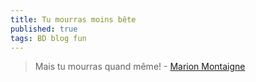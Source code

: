 ```yaml
---
title: Tu mourras moins bête
published: true
tags: BD blog fun
---
```

> Mais tu mourras quand même! - [Marion Montaigne](http://tumourrasmoinsbete.blogspot.com/)
